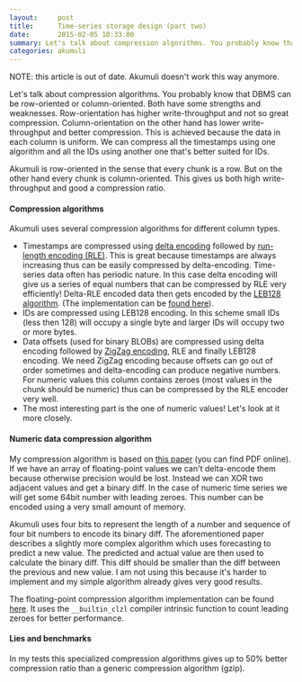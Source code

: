 ```yaml
---
layout:     post
title:      Time-series storage design (part two)
date:       2015-02-05 10:33:00
summary: Let's talk about compression algorithms. You probably know that DBMS can be row-oriented or column-oriented. Both have some strengths and weaknesses. Row-oriented has higher write throughput and ...
categories: akumuli
---
```


NOTE: this article is out of date. Akumuli doesn't work this way anymore.

Let's talk about compression algorithms. You probably know that DBMS can be row-oriented or column-oriented. Both have some strengths and weaknesses. Row-orientation has higher write-throughput and not so great compression. Column-orientation on the other hand has lower write-throughput and better compression. This is achieved because the data in each column is uniform. We can compress all the timestamps using one algorithm and all the IDs using another one that's better suited for IDs.

Akumuli is row-oriented in the sense that every chunk is a row. But on the other hand every chunk is column-oriented. This gives us both high write-throughput and good a compression ratio.

#### Compression algorithms

Akumuli uses several compression algorithms for different column types.
- Timestamps are compressed using [delta encoding](http://en.wikipedia.org/wiki/Delta_encoding) followed by [run-length encoding (RLE)](http://en.wikipedia.org/wiki/Run-length_encoding). This is great because timestamps are always increasing thus can be easily compressed by delta-encoding. Time-series data often has periodic nature. In this case delta encoding will give us a series of equal numbers that can be compressed by RLE very efficiently! Delta-RLE encoded data then gets encoded by the [LEB128 algorithm](http://en.wikipedia.org/wiki/LEB128). (The implementation can be [found here](https://github.com/akumuli/Akumuli/blob/master/libakumuli/src/compression.h)).
- IDs are compressed using LEB128 encoding. In this scheme small IDs (less then 128) will occupy a single byte and larger IDs will occupy two or more bytes.
- Data offsets (used for binary BLOBs) are compressed using delta encoding followed by [ZigZag encoding](https://developers.google.com/protocol-buffers/docs/encoding#types), RLE and finally LEB128 encoding. We need ZigZag encoding because offsets can go out of order sometimes and delta-encoding can produce negative numbers. For numeric values this column contains zeroes (most values in the chunk should be numeric) thus can be compressed by the RLE encoder very well.
- The most interesting part is the one of numeric values! Let's look at it more closely.

#### Numeric data compression algorithm
My compression algorithm is based on [this paper](http://dl.acm.org/citation.cfm?id=1126035) (you can find PDF online). If we have an array of floating-point values we can't delta-encode them because otherwise precision would be lost. Instead we can XOR two adjacent values and get a binary diff. In the case of numeric time series we will get some 64bit number with leading zeroes. This number can be encoded using a very small amount of memory.

Akumuli uses four bits to represent the length of a number and sequence of four bit numbers to encode its binary diff. The aforementioned paper describes a slightly more complex algorithm which uses forecasting to predict a new value. The predicted and actual value are then used to calculate the binary diff. This diff should be smaller than the diff between the previous and new value. I am not using this because it's harder to implement and my simple algorithm already gives very good results.

The floating-point compression algorithm implementation can be found [here](https://github.com/akumuli/Akumuli/blob/master/libakumuli/src/compression.cpp#L45). It uses the `__builtin_clzl` compiler intrinsic function to count leading zeroes for better performance.

#### Lies and benchmarks
In my tests this specialized compression algorithms gives up to 50% better compression ratio than a generic compression algorithm (gzip).
